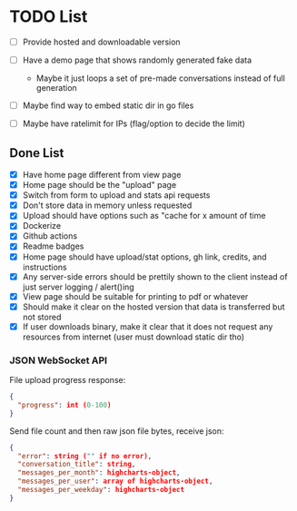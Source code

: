 # TODO List

- [ ] Provide hosted and downloadable version
- [ ] Have a demo page that shows randomly generated fake data
    - Maybe it just loops a set of pre-made conversations instead of full generation

- [ ] Maybe find way to embed static dir in go files
- [ ] Maybe have ratelimit for IPs (flag/option to decide the limit)

## Done List

- [x] Have home page different from view page
- [x] Home page should be the "upload" page
- [x] Switch from form to upload and stats api requests
- [x] Don't store data in memory unless requested
- [x] Upload should have options such as "cache for x amount of time
- [x] Dockerize
- [x] Github actions
- [x] Readme badges
- [x] Home page should have upload/stat options, gh link, credits, and instructions
- [x] Any server-side errors should be prettily shown to the client instead of just server logging / alert()ing
- [x] View page should be suitable for printing to pdf or whatever
- [x] Should make it clear on the hosted version that data is transferred but not stored
- [x] If user downloads binary, make it clear that it does not request any resources from internet (user must download static dir tho)

### JSON WebSocket API

File upload progress response:

```json
{
  "progress": int (0-100)
}
```

Send file count and then raw json file bytes, receive json:

```json
{
  "error": string ("" if no error),
  "conversation_title": string,
  "messages_per_month": highcharts-object,
  "messages_per_user": array of highcharts-object,
  "messages_per_weekday": highcharts-object
}
```
